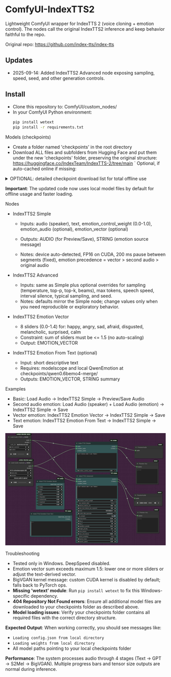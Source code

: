 ComfyUI-IndexTTS2
=================

Lightweight ComfyUI wrapper for IndexTTS 2 (voice cloning + emotion control). The nodes call the original IndexTTS2 inference and keep behavior faithful to the repo.

Original repo: https://github.com/index-tts/index-tts

## Updates
- 2025-09-14: Added IndexTTS2 Advanced node exposing sampling, speed, seed, and other generation controls.

## Install
- Clone this repository to: ComfyUI/custom_nodes/
- In your ComfyUI Python environment: 
  ```bash
  pip install wetext
  pip install -r requirements.txt
  ```

Models (checkpoints)
- Create a folder named 'checkpoints' in the root directory
- Download ALL files and subfolders from Hugging Face and put them under the new 'checkpoints' folder, preserving the original structure:
  https://huggingface.co/IndexTeam/IndexTTS-2/tree/main
  `
  Optional, if auto-cached online if missing:

<details>
<summary>OPTIONAL: detailed checkpoint download list for total offline use</summary>

- **Additional required files for local loading** (download these separately):

  - W2V-BERT-2.0 feature extractor/model (download from: https://huggingface.co/facebook/w2v-bert-2.0)
    - Download the entire repository contents and place them under: `checkpoints/w2v-bert-2.0/`
  - BigVGAN files (download from: https://huggingface.co/nvidia/bigvgan_v2_22khz_80band_256x)
    - Download file: `config.json` -> place in: `checkpoints/bigvgan/`
    - Download file: `bigvgan_generator.pt` -> place in: `checkpoints/bigvgan/`
  - Semantic codec (download from: https://huggingface.co/amphion/MaskGCT/tree/main)
    - Download file: `semantic_codec/model.safetensors` -> place in: `checkpoints/semantic_codec/`
  - CAMPPlus model (download from: https://huggingface.co/funasr/campplus/tree/main)
    - Download file: `campplus_cn_common.bin` -> place in: `checkpoints/`

- Complete checkpoints folder structure:
  ```
  ComfyUI/custom_nodes/ComfyUI-IndexTTS2/checkpoints/
  |-- config.yaml
  |-- gpt.pth
  |-- s2mel.pth
  |-- bpe.model
  |-- feat1.pt
  |-- feat2.pt
  |-- wav2vec2bert_stats.pt
  |-- campplus_cn_common.bin
  |-- bigvgan/
  |   |-- config.json
  |   |-- bigvgan_generator.pt
  |-- semantic_codec/
  |   |-- model.safetensors
  |-- qwen0.6bemo4-merge/          (required only for Text -> Emotion node)
  |   |-- [all Qwen model files]
  |-- w2v-bert-2.0/
      |-- [all bert files]
  ```

</details>

**Important**: The updated code now uses local model files by default for offline usage and faster loading.

Nodes
- IndexTTS2 Simple
  - Inputs: audio (speaker), text, emotion_control_weight (0.0-1.0), emotion_audio (optional), emotion_vector (optional)
  - Outputs: AUDIO (for Preview/Save), STRING (emotion source message)

  - Notes: device auto-detected, FP16 on CUDA, 200 ms pause between segments (fixed), emotion precedence = vector > second audio > original audio

- IndexTTS2 Advanced
  - Inputs: same as Simple plus optional overrides for sampling (temperature, top-p, top-k, beams), max tokens, speech speed, interval silence, typical sampling, and seed.
  - Notes: defaults mirror the Simple node; change values only when you need reproducible or exploratory behavior.


- IndexTTS2 Emotion Vector
  - 8 sliders (0.0-1.4) for: happy, angry, sad, afraid, disgusted, melancholic, surprised, calm
  - Constraint: sum of sliders must be <= 1.5 (no auto-scaling)
  - Output: EMOTION_VECTOR

- IndexTTS2 Emotion From Text (optional)
  - Input: short descriptive text
  - Requires: modelscope and local QwenEmotion at checkpoints/qwen0.6bemo4-merge/
  - Outputs: EMOTION_VECTOR, STRING summary

Examples
- Basic: Load Audio -> IndexTTS2 Simple -> Preview/Save Audio
- Second audio emotion: Load Audio (speaker) + Load Audio (emotion) -> IndexTTS2 Simple -> Save
- Vector emotion: IndexTTS2 Emotion Vector -> IndexTTS2 Simple -> Save
- Text emotion: IndexTTS2 Emotion From Text -> IndexTTS2 Simple -> Save

![ComfyUI-IndexTTS2 nodes](images/overview.png)

Troubleshooting
- Tested only in Windows. DeepSpeed disabled.
- Emotion vector sum exceeds maximum 1.5: lower one or more sliders or adjust the text-derived vector.
- BigVGAN kernel message: custom CUDA kernel is disabled by default; falls back to PyTorch ops.
- **Missing 'wetext' module**: Run `pip install wetext` to fix this Windows-specific dependency.
- **404 Repository Not Found errors**: Ensure all additional model files are downloaded to your checkpoints folder as described above.
- **Model loading issues**: Verify your checkpoints folder contains all required files with the correct directory structure.

**Expected Output**: When working correctly, you should see messages like:
- `Loading config.json from local directory`
- `Loading weights from local directory`
- All model paths pointing to your local checkpoints folder

**Performance**: The system processes audio through 4 stages (Text → GPT → S2Mel → BigVGAN). Multiple progress bars and tensor size outputs are normal during inference.
